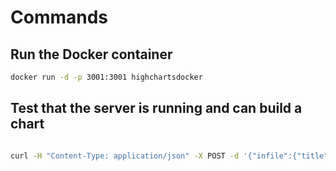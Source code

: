 # Commands

## Run the Docker container

````bash
docker run -d -p 3001:3001 highchartsdocker
````

## Test that the server is running and can build a chart

````bash

curl -H "Content-Type: application/json" -X POST -d '{"infile":{"title": {"text": "Steep Chart"}, "xAxis": {"categories": ["Jan", "Feb", "Mar"]}, "series": [{"data": [29.9, 71.5, 106.4]}]}}' 127.0.0.1:3001 -o mychart.png

````